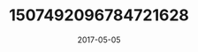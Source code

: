 ---
title: "1507492096784721628"
image: "2017-05-05 05.44.43 1507492096784721628_46248401"
date: "2017-05-05"
type: "photo"
---